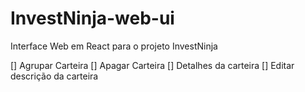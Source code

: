 # InvestNinja-web-ui
Interface Web em React para o projeto InvestNinja

[] Agrupar Carteira
[] Apagar Carteira
[] Detalhes da carteira
[] Editar descrição da carteira
